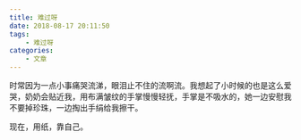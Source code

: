 ```yaml
---
title: 难过呀
date: 2018-08-17 20:11:50
tags: 
    - 难过呀
categories:
    - 文章
---
```


时常因为一点小事痛哭流涕，眼泪止不住的流啊流。我想起了小时候的也是这么爱哭，奶奶会贴近我，用布满皱纹的手掌慢慢轻抚，手掌是不吸水的，她一边安慰我不要掉珍珠，一边掏出手绢给我擦干。

现在，用纸，靠自己。  